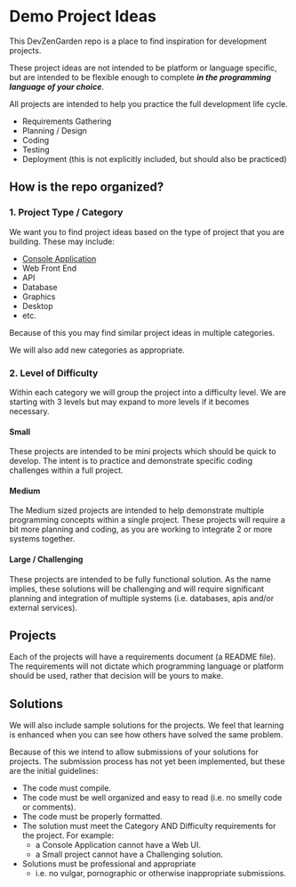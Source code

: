 # Demo Project Ideas

This DevZenGarden repo is a place to find inspiration for development projects.

These project ideas are not intended to be platform or language specific, but are intended to be flexible enough to complete ***in the programming language of your choice***.

All projects are intended to help you practice the full development life cycle.

* Requirements Gathering
* Planning / Design
* Coding
* Testing
* Deployment (this is not explicitly included, but should also be practiced)

## How is the repo organized?

### 1. Project Type / Category

We want you to find project ideas based on the type of project that you are building. These may include:

* [Console Application](01-console/)
* Web Front End
* API
* Database
* Graphics
* Desktop
* etc.

Because of this you may find similar project ideas in multiple categories.

We will also add new categories as appropriate.

### 2. Level of Difficulty

Within each category we will group the project into a difficulty level. We are starting with 3 levels but may expand to more levels if it becomes necessary.

#### Small

These projects are intended to be mini projects which should be quick to develop. The intent is to practice and demonstrate specific coding challenges within a full project.

#### Medium

The Medium sized projects are intended to help demonstrate multiple programming concepts within a single project. These projects will require a bit more planning and coding, as you are working to integrate 2 or more systems together.

#### Large / Challenging

These projects are intended to be fully functional solution. As the name implies, these solutions will be challenging and will require significant planning and integration of multiple systems (i.e. databases, apis and/or external services).

## Projects

Each of the projects will have a requirements document (a README file). The requirements will not dictate which programming language or platform should be used, rather that decision will be yours to make.

## Solutions

We will also include sample solutions for the projects. We feel that learning is enhanced when you can see how others have solved the same problem.

Because of this we intend to allow submissions of your solutions for projects. The submission process has not yet been implemented, but these are the initial guidelines:

* The code must compile.
* The code must be well organized and easy to read (i.e. no smelly code or comments).
* The code must be properly formatted.
* The solution must meet the Category AND Difficulty requirements for the project. For example:
  * a Console Application cannot have a Web UI.
  * a Small project cannot have a Challenging solution.
* Solutions must be professional and appropriate
  * i.e. no vulgar, pornographic or otherwise inappropriate submissions.

